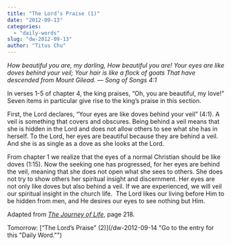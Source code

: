 ```yaml
---
title: "The Lord’s Praise (1)"
date: "2012-09-13"
categories: 
  - "daily-words"
slug: "dw-2012-09-13"
author: "Titus Chu"
---
```


_How beautiful you are, my darling, How beautiful you are! Your eyes are like doves behind your veil; Your hair is like a flock of goats That have descended from Mount Gilead. — Song of Songs 4:1_

In verses 1-5 of chapter 4, the king praises, “Oh, you are beautiful, my love!” Seven items in particular give rise to the king’s praise in this section.

First, the Lord declares, “Your eyes are like doves behind your veil” (4:1). A veil is something that covers and obscures. Being behind a veil means that she is hidden in the Lord and does not allow others to see what she has in herself. To the Lord, her eyes are beautiful because they are behind a veil. And she is as single as a dove as she looks at the Lord.

From chapter 1 we realize that the eyes of a normal Christian should be like doves (1:15). Now the seeking one has progressed, for her eyes are behind the veil, meaning that she does not open what she sees to others. She does not try to show others her spiritual insight and discernment. Her eyes are not only like doves but also behind a veil. If we are experienced, we will veil our spiritual insight in the church life.  The Lord likes our living before Him to be hidden from men, and He desires our eyes to see nothing but Him. 

Adapted from _[The Journey of Life](/book-journey "Go to the listing for this book.")_, page 218.

Tomorrow: [“The Lord’s Praise" (2)](/dw-2012-09-14 "Go to the entry for this "Daily Word."")
